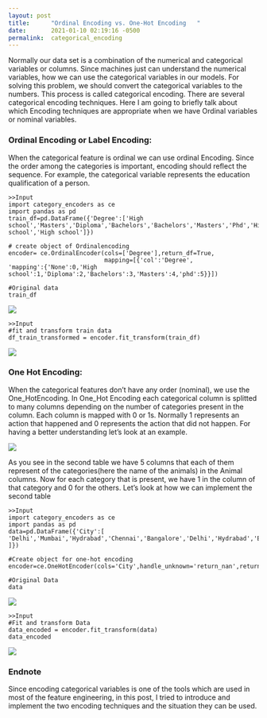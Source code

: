 ```yaml
---
layout: post
title:      "Ordinal Encoding vs. One-Hot Encoding   "
date:       2021-01-10 02:19:16 -0500
permalink:  categorical_encoding
---
```



Normally our data set is a combination of the numerical and categorical variables or columns. Since machines just can understand the numerical variables, how we can use the categorical variables in our models. For solving this problem, we should convert the categorical variables to the numbers. This process is called categorical encoding. There are several categorical encoding techniques. Here I am going to briefly talk about which Encoding techniques are appropriate when we have Ordinal  variables or nominal variables.  

### Ordinal Encoding or Label Encoding:

When the categorical feature is ordinal we can use ordinal Encoding. Since the order among the categories is important, encoding should reflect the sequence. For example, the categorical variable represents the education qualification of a person.  

```
>>Input
import category_encoders as ce
import pandas as pd
train_df=pd.DataFrame({'Degree':['High school','Masters','Diploma','Bachelors','Bachelors','Masters','Phd','High school','High school']})

# create object of Ordinalencoding
encoder= ce.OrdinalEncoder(cols=['Degree'],return_df=True,
                           mapping=[{'col':'Degree',
'mapping':{'None':0,'High school':1,'Diploma':2,'Bachelors':3,'Masters':4,'phd':5}}])

#Original data
train_df

```

![](https://cdn.analyticsvidhya.com/wp-content/uploads/2020/08/Screenshot-from-2020-08-12-14-49-12.png)

```
>>Input
#fit and transform train data 
df_train_transformed = encoder.fit_transform(train_df)

```
![](https://cdn.analyticsvidhya.com/wp-content/uploads/2020/08/Screenshot-from-2020-08-12-15-36-19.png)

### One Hot Encoding:

When the categorical features don’t have any order (nominal), we use the One_HotEncoding. 
In One_Hot Encoding each categorical column is splitted to many columns depending on the number of categories present in the column. Each column is mapped with 0 or 1s. Normally 1 represents  an action that happened and 0 represents the action that did not happen. For having a better understanding let’s look at an example.

![](https://cdn.analyticsvidhya.com/wp-content/uploads/2020/08/Screenshot-from-2020-08-12-17-16-03-850x322.png)

As you see in  the second table we have 5 columns that each of them represent of the categories(here the name of the animals) in the Animal columns.  Now for each category that is present, we have 1 in the column of that category and 0 for the others. Let’s look at how we can implement the second table

```
>>Input
import category_encoders as ce
import pandas as pd
data=pd.DataFrame({'City':[
'Delhi','Mumbai','Hydrabad','Chennai','Bangalore','Delhi','Hydrabad','Bangalore','Delhi'
]})

#Create object for one-hot encoding
encoder=ce.OneHotEncoder(cols='City',handle_unknown='return_nan',return_df=True,use_cat_names=True)

#Original Data
data

```
![](https://cdn.analyticsvidhya.com/wp-content/uploads/2020/08/Screenshot-from-2020-08-12-16-53-39.pnghttp://)

```
>>Input
#Fit and transform Data
data_encoded = encoder.fit_transform(data)
data_encoded

```
![](https://cdn.analyticsvidhya.com/wp-content/uploads/2020/08/Screenshot-from-2020-08-12-16-53-46-768x382.png)

### Endnote
Since encoding categorical variables is one of the tools which are used in most of the feature engineering, in this post, I tried to introduce and implement the two encoding techniques and the situation they can be used.




